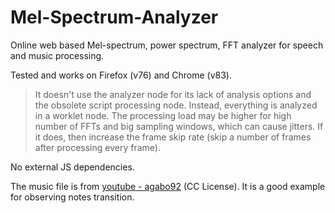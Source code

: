 # Mel-Spectrum-Analyzer

Online web based Mel-spectrum, power spectrum, FFT analyzer for speech and music processing.

Tested and works on Firefox (v76) and Chrome (v83).



>It doesn't use the analyzer node for its lack of analysis options and the obsolete script processing node. Instead, everything is analyzed in a worklet node. The processing load may be higher for high number of FFTs and big sampling windows, which can cause jitters. If it does, then increase the frame skip rate (skip a number of frames after processing every frame).


No external JS dependencies.

The music file is from [youtube - agabo92](www.youtube.com/watch?v=kznhSUTR0JA) (CC License). It is a good example for observing notes transition.

